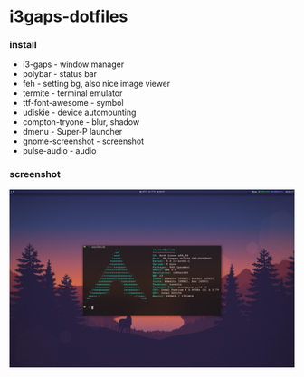 # i3gaps-dotfiles
### install
* i3-gaps - window manager
* polybar - status bar
* feh - setting bg, also nice image viewer
* termite - terminal emulator
* ttf-font-awesome - symbol
* udiskie - device automounting
* compton-tryone - blur, shadow
* dmenu - Super-P launcher
* gnome-screenshot - screenshot
* pulse-audio - audio
### screenshot
![Screenshot](screenshot.png)
